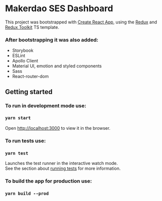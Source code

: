 # Makerdao SES Dashboard

This project was bootstrapped with [Create React App](https://github.com/facebook/create-react-app), using the [Redux](https://redux.js.org/) and [Redux Toolkit](https://redux-toolkit.js.org/) TS template.
### After bootstrapping it was also added:
- Storybook
- ESLint
- Apollo Client
- Material UI, emotion and styled components
- Sass
- React-router-dom

## Getting started

### To run in development mode use:
### `yarn start`

Open [http://localhost:3000](http://localhost:3000) to view it in the browser.

### To run tests use: 
### `yarn test`

Launches the test runner in the interactive watch mode.\
See the section about [running tests](https://facebook.github.io/create-react-app/docs/running-tests) for more information.

### To build the app for production use:
### `yarn build --prod`
